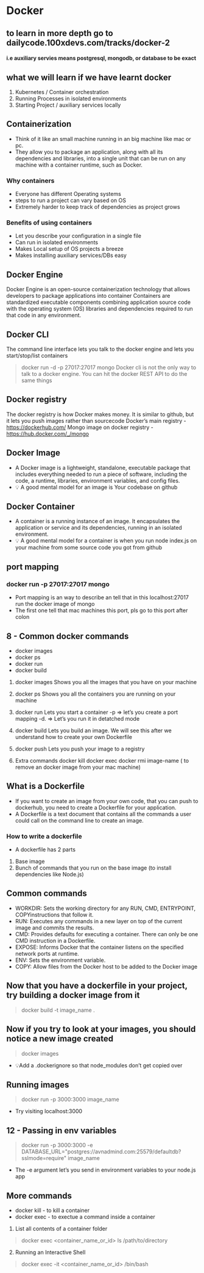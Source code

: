 # Docker 

## to learn in more depth go to dailycode.100xdevs.com/tracks/docker-2

#### i.e auxiliary servies means postgresql, mongodb, or database to be exact 

## what we will learn if we have learnt docker

1. Kubernetes / Container orchestration
2. Running Processes in isolated environments
3. Starting Project / auxiliary services locally


## Containerization

* Think of it like an small machine running in an big machine like mac or pc.
*  They allow you to package an application, along with all its dependencies and libraries, into a single unit that can be run on any machine with a container runtime, such as Docker.

### Why containers

* Everyone has different Operating systems
* steps to run a project can vary based on OS
* Extremely harder to keep track of dependencies as project grows

### Benefits of using containers
 
* Let you describe your configuration in a single file
* Can run in isolated environments
* Makes Local setup of OS projects a breeze
* Makes installing auxiliary services/DBs easy

## Docker Engine
Docker Engine is an open-source containerization technology that allows developers to package applications into container
Containers are standardized executable components combining application source code with the operating system (OS) libraries and dependencies required to run that code in any environment.

## Docker CLI
The command line interface lets you talk to the docker engine and lets you start/stop/list containers
> docker run -d -p 27017:27017 mongo
Docker cli is not the only way to talk to a docker engine. You can hit the docker REST API to do the same things

## Docker registry

The docker registry is how Docker makes money. 
It is similar to github, but it lets you push images rather than sourcecode
Docker’s main registry - https://dockerhub.com/
Mongo image on docker registry - https://hub.docker.com/_/mongo

## Docker Image
* A Docker image is a lightweight, standalone, executable package that includes everything needed to run a piece of software, including the code, a runtime, libraries, environment variables, and config files.
* 💡 A good mental model for an image is Your codebase on github
 
## Docker Container
* A container is a running instance of an image. It encapsulates the application or service and its dependencies, running in an isolated environment.
* 💡 A good mental model for a container is when you run node index.js on your machine from some source code you got from github

## port mapping
 ### docker run -p 27017:27017 mongo
* Port mapping is an way to describe an tell that in this localhost:27017 run the docker image of mongo
* The first one tell that mac machines this port, pls go to this port after colon

## 8 - Common docker commands
* docker images
* docker ps
* docker run
* docker build

1. docker images
Shows you all the images that you have on your machine

2. docker ps
Shows you all the containers you are running on your machine

3. docker run
Lets you start a container
-p ⇒ let’s you create a port mapping
-d. ⇒ Let’s you run it in detatched mode

4. docker build
Lets you build an image. We will see this after we understand how to create your own Dockerfile

5. docker push
Lets you push your image to a registry

6. Extra commands
docker kill
docker exec
docker rmi image-name ( to remove an docker image from your mac machine)


## What is a Dockerfile
* If you want to create an image from your own code, that you can push to dockerhub, you need to create a Dockerfile for your application.
* A Dockerfile is a text document that contains all the commands a user could call on the command line to create an image.

### How to write a dockerfile
* A dockerfile has 2 parts
1. Base image
2. Bunch of commands that you run on the base image (to install dependencies like Node.js)

## Common commands
* WORKDIR: Sets the working directory for any RUN, CMD, ENTRYPOINT, COPYinstructions that follow it.
* RUN: Executes any commands in a new layer on top of the current image and commits the results.
* CMD: Provides defaults for executing a container. There can only be one CMD instruction in a Dockerfile.
* EXPOSE: Informs Docker that the container listens on the specified network ports at runtime.
* ENV: Sets the environment variable.
* COPY: Allow files from the Docker host to be added to the Docker image

## Now that you have a dockerfile in your project, try building a docker image from it
> docker build -t image_name .

 
## Now if you try to look at your images, you should notice a new image created
> docker images

 
* 💡Add a .dockerignore so that node_modules don’t get copied over 

## Running images
> docker run -p 3000:3000 image_name

* Try visiting localhost:3000

## 12 - Passing in env variables
> docker run -p 3000:3000 -e DATABASE_URL="postgres://avnadmind.com:25579/defaultdb?sslmode=require" image_name
 
* The -e argument let’s you send in environment variables to your node.js app

## More commands
* docker kill - to kill a container
* docker exec - to exectue a command inside a container
 
1. List all contents of a container folder
> docker exec <container_name_or_id> ls /path/to/directory

2. Running an Interactive Shell
> docker exec -it <container_name_or_id> /bin/bash

